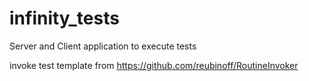 # infinity_tests
Server and Client application to execute tests


invoke test template from https://github.com/reubinoff/RoutineInvoker
